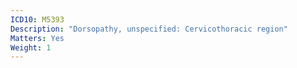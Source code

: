 ```yaml
---
ICD10: M5393
Description: "Dorsopathy, unspecified: Cervicothoracic region"
Matters: Yes
Weight: 1
---
```

